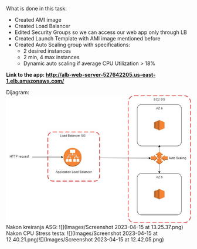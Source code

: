 What is done in this task:
- Created AMI image
- Created Load Balancer
- Edited Security Groups so we can access our web app only through LB
- Created Launch Template with AMI image mentioned before
- Created Auto Scaling group with specifications:
  - 2 desired instances
  - 2 min, 4 max instances
  - Dynamic auto scaling if average CPU Utilization > 18%

**Link to the app: http://alb-web-server-527642205.us-east-1.elb.amazonaws.com/**

Dijagram:
<img src="Images/338892347_1940030742996031_4793954539163219917_n.jpg">
Nakon kreiranja ASG:
![](Images/Screenshot 2023-04-15 at 13.25.37.png)
Nakon CPU Stress testa:
![](Images/Screenshot 2023-04-15 at 12.40.21.png)![](Images/Screenshot 2023-04-15 at 12.42.05.png)